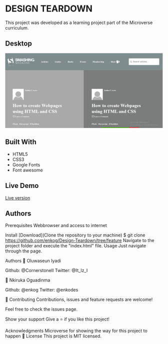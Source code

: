 # DESIGN TEARDOWN

This project was developed as a learning project part of the Microverse curriculum.

## Desktop
![a gray-shade heatmap of the Smashing Magazine website.](./img/screenshot.PNG)

## Built With

- HTML5
- CSS3
- Google Fonts
- Font awesome

## Live Demo

<a href= "https://rawcdn.githack.com/enkog/Design-Teardown/6d98b5c9306a1219663ea3424a5a56ef6fe86803/index.html" target="_blank">Live version</a>

## Authors

Prerequisites
Webbrowser and access to internet

Install
[Download](Clone the repository to your machine)
$ git clone https://github.com/enkog/Design-Teardown/tree/feature 
Navigate to the project folder and execute the "index.html" file.
Usage
Just navigate through the page.

Authors
👤 Oluwaseun Iyadi

Github: @CornerstoneII
Twitter: @It_Iz_I

👤 Nkiruka Oguadinma

Github: @enkog
Twitter: @enkodes

🤝 Contributing
Contributions, issues and feature requests are welcome!

Feel free to check the issues page.

Show your support
Give a ⭐️ if you like this project!

Acknowledgments
Microverse for showing the way for this project to happen
📝 License
This project is MIT licensed.
